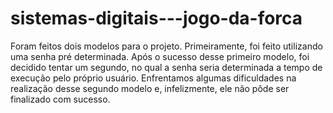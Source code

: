 # sistemas-digitais---jogo-da-forca

Foram feitos dois modelos para o projeto. Primeiramente, foi feito utilizando uma senha pré determinada. Após o sucesso desse primeiro modelo, foi decidido tentar um segundo, no qual a senha seria determinada a tempo de execução pelo próprio usuário. Enfrentamos algumas dificuldades na realização desse segundo modelo e, infelizmente, ele não pôde ser finalizado com sucesso.
